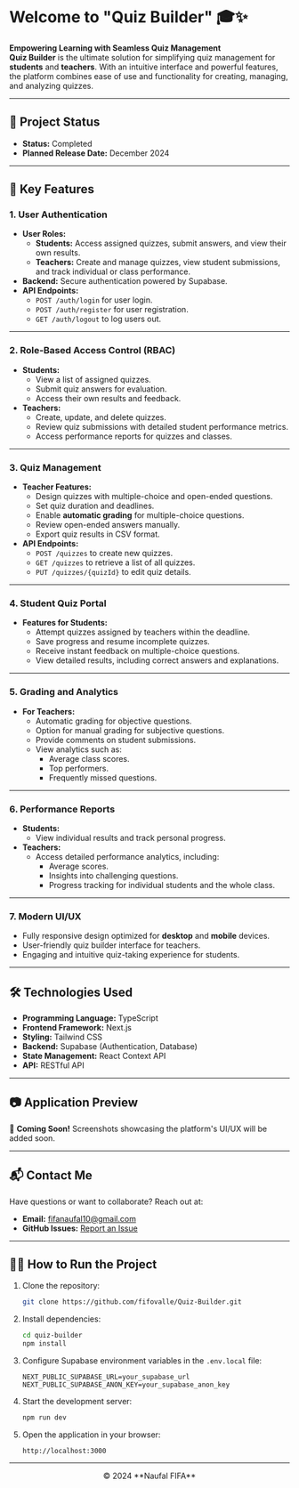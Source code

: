 # Welcome to **"Quiz Builder"** 🎓✨

**Empowering Learning with Seamless Quiz Management**  
**Quiz Builder** is the ultimate solution for simplifying quiz management for **students** and **teachers**. With an intuitive interface and powerful features, the platform combines ease of use and functionality for creating, managing, and analyzing quizzes.

---

## 🚧 **Project Status**

- **Status:** Completed
- **Planned Release Date:** December 2024

---

## 🚀 **Key Features**

### **1. User Authentication**

- **User Roles:**
  - **Students:** Access assigned quizzes, submit answers, and view their own results.
  - **Teachers:** Create and manage quizzes, view student submissions, and track individual or class performance.
- **Backend:** Secure authentication powered by Supabase.
- **API Endpoints:**
  - `POST /auth/login` for user login.
  - `POST /auth/register` for user registration.
  - `GET /auth/logout` to log users out.

---

### **2. Role-Based Access Control (RBAC)**

- **Students:**
  - View a list of assigned quizzes.
  - Submit quiz answers for evaluation.
  - Access their own results and feedback.
- **Teachers:**
  - Create, update, and delete quizzes.
  - Review quiz submissions with detailed student performance metrics.
  - Access performance reports for quizzes and classes.

---

### **3. Quiz Management**

- **Teacher Features:**
  - Design quizzes with multiple-choice and open-ended questions.
  - Set quiz duration and deadlines.
  - Enable **automatic grading** for multiple-choice questions.
  - Review open-ended answers manually.
  - Export quiz results in CSV format.
- **API Endpoints:**
  - `POST /quizzes` to create new quizzes.
  - `GET /quizzes` to retrieve a list of all quizzes.
  - `PUT /quizzes/{quizId}` to edit quiz details.

---

### **4. Student Quiz Portal**

- **Features for Students:**
  - Attempt quizzes assigned by teachers within the deadline.
  - Save progress and resume incomplete quizzes.
  - Receive instant feedback on multiple-choice questions.
  - View detailed results, including correct answers and explanations.

---

### **5. Grading and Analytics**

- **For Teachers:**
  - Automatic grading for objective questions.
  - Option for manual grading for subjective questions.
  - Provide comments on student submissions.
  - View analytics such as:
    - Average class scores.
    - Top performers.
    - Frequently missed questions.

---

### **6. Performance Reports**

- **Students:**
  - View individual results and track personal progress.
- **Teachers:**
  - Access detailed performance analytics, including:
    - Average scores.
    - Insights into challenging questions.
    - Progress tracking for individual students and the whole class.

---

### **7. Modern UI/UX**

- Fully responsive design optimized for **desktop** and **mobile** devices.
- User-friendly quiz builder interface for teachers.
- Engaging and intuitive quiz-taking experience for students.

---

## 🛠️ **Technologies Used**

- **Programming Language:** TypeScript
- **Frontend Framework:** Next.js
- **Styling:** Tailwind CSS
- **Backend:** Supabase (Authentication, Database)
- **State Management:** React Context API
- **API:** RESTful API

---

## 📷 **Application Preview**

🚧 **Coming Soon!** Screenshots showcasing the platform's UI/UX will be added soon.

---

## 📬 **Contact Me**

Have questions or want to collaborate? Reach out at:

- **Email:** [fifanaufal10@gmail.com](mailto:fifanaufal10@gmail.com)
- **GitHub Issues:** [Report an Issue](https://github.com/fifovalle/Quiz-Builder/issues)

---

## 👨‍💻 **How to Run the Project**

1. Clone the repository:

   ```bash
   git clone https://github.com/fifovalle/Quiz-Builder.git
   ```

2. Install dependencies:

   ```bash
   cd quiz-builder
   npm install
   ```

3. Configure Supabase environment variables in the `.env.local` file:

   ```plaintext
   NEXT_PUBLIC_SUPABASE_URL=your_supabase_url
   NEXT_PUBLIC_SUPABASE_ANON_KEY=your_supabase_anon_key
   ```

4. Start the development server:

   ```bash
   npm run dev
   ```

5. Open the application in your browser:
   ```plaintext
   http://localhost:3000
   ```

---

<div align="center">  
  &copy; 2024 **Naufal FIFA**  
</div>
